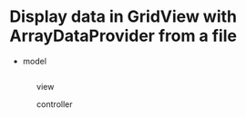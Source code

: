 <h1>Display data in GridView with ArrayDataProvider from a file</h1>
<ul>
	<li>model
  <pre></pre>
  </li>
	<ol>view</ol>
	<ol>controller</ol>
</ul>
